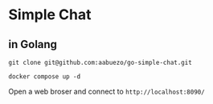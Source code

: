 # Simple Chat
## in Golang

`git clone git@github.com:aabuezo/go-simple-chat.git`

`docker compose up -d`

Open a web broser and connect to `http://localhost:8090/`